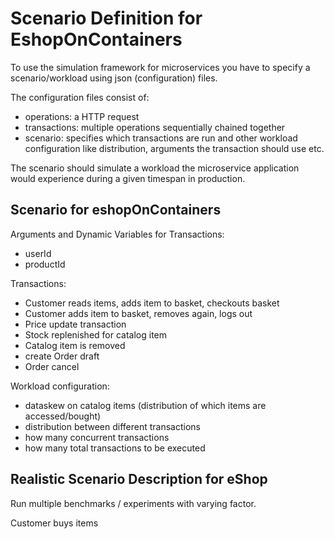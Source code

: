 # Scenario Definition for EshopOnContainers

To use the simulation framework for microservices you have
to specify a scenario/workload using json (configuration) files.

The configuration files consist of:

- operations: a HTTP request
- transactions: multiple operations sequentially chained together
- scenario: specifies which transactions are run and other workload
  configuration like distribution, arguments the transaction should use etc.

The scenario should simulate a workload the microservice application would
experience during a given timespan in production.

## Scenario for eshopOnContainers

Arguments and Dynamic Variables for Transactions:

- userId
- productId

Transactions:

- Customer reads items, adds item to basket, checkouts basket
- Customer adds item to basket, removes again, logs out
- Price update transaction
- Stock replenished for catalog item
- Catalog item is removed
- create Order draft
- Order cancel

Workload configuration:

- dataskew on catalog items (distribution of which items are accessed/bought)
- distribution between different transactions
- how many concurrent transactions
- how many total transactions to be executed

## Realistic Scenario Description for eShop

Run multiple benchmarks / experiments with varying factor.

Customer buys items
